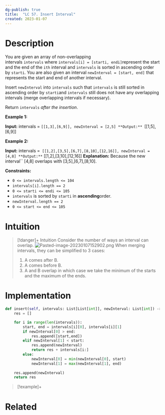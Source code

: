 ```yaml
---
dg-publish: true
title:  "LC 57. Insert Interval"
created: 2023-01-07
---
```



# Description
You are given an array of non-overlapping intervals `intervals` where `intervals[i] = [starti, endi]`represent the start and the end of the `ith` interval and `intervals` is sorted in ascending order by `starti`. You are also given an interval `newInterval = [start, end]` that represents the start and end of another interval.

Insert `newInterval` into `intervals` such that `intervals` is still sorted in ascending order by `starti`and `intervals` still does not have any overlapping intervals (merge overlapping intervals if necessary).

Return `intervals` _after the insertion_.

**Example 1:**

**Input:** intervals = ``[[1,3],[6,9]], newInterval = [2,5]
**Output:** ``[[1,5],[6,9]]

**Example 2:**

**Input:** intervals =`` [[1,2],[3,5],[6,7],[8,10],[12,16]], newInterval = [4,8]
**Output:**`` [[1,2],[3,10],[12,16]]
**Explanation:** Because the new interval`` [4,8] overlaps with [3,5],[6,7],[8,10].

**Constraints:**

-   `0 <= intervals.length <= 104`
-   `intervals[i].length == 2`
-   `0 <= starti <= endi <= 105`
-   `intervals` is sorted by `starti` in **ascending**order.
-   `newInterval.length == 2`
-   `0 <= start <= end <= 105`
# Intuition

>[!danger]+ Intuition
>Consider the number of ways an interval can overlap. 
![Pasted-image-20230107152902.png](</Algos-Practice/Leetcode-Questions/attachments/Pasted-image-20230107152902.png>)
> When merging intervals, they can be simplified to 3 cases:
> 1. A comes after B. 
> 2. A comes before B. 
> 3. A and B overlap in which case we take the minimum of the starts and the maximum of the ends. 

# Implementation
```python
def insert(self, intervals: List[List[int]], newInterval: List[int]) -> List[List[int]]:
	res = []

	for i in range(len(intervals)):
		start, end = intervals[i][0], intervals[i][1]
		if newInterval[0] > end:
			res.append([start,end])
		elif newInterval[1] < start:
			res.append(newInterval)
			return res + intervals[i:]
		else:
			newInterval[0] = min(newInterval[0], start)
			newInterval[1] = max(newInterval[1], end)
	
	res.append(newInterval)
	return res
```

>[!example]+ 



# Related
